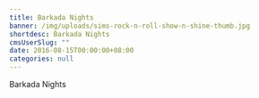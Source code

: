 ```yaml
---
title: Barkada Nights
banner: /img/uploads/sims-rock-n-roll-show-n-shine-thumb.jpg
shortdesc: Barkada Nights
cmsUserSlug: ""
date: 2016-08-15T00:00:00+08:00
categories: null
---
```


Barkada Nights